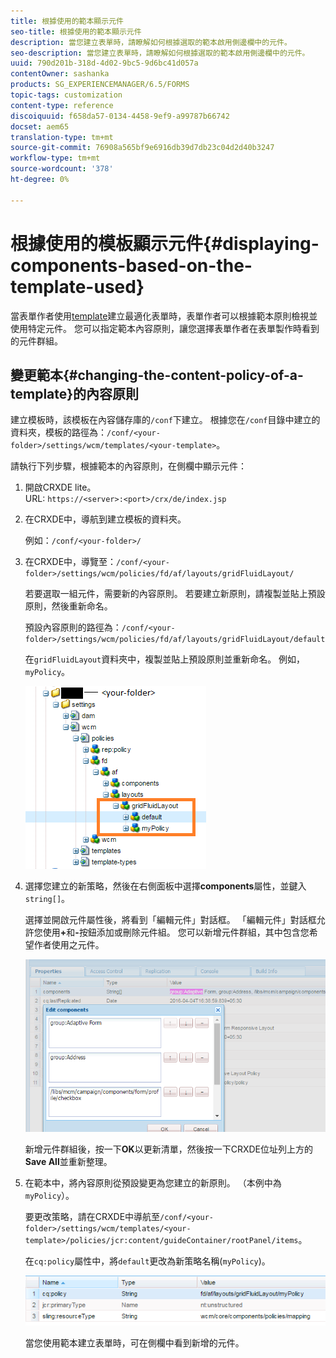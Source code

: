 ```yaml
---
title: 根據使用的範本顯示元件
seo-title: 根據使用的範本顯示元件
description: 當您建立表單時，請瞭解如何根據選取的範本啟用側邊欄中的元件。
seo-description: 當您建立表單時，請瞭解如何根據選取的範本啟用側邊欄中的元件。
uuid: 790d201b-318d-4d02-9bc5-9d6bc41d057a
contentOwner: sashanka
products: SG_EXPERIENCEMANAGER/6.5/FORMS
topic-tags: customization
content-type: reference
discoiquuid: f658da57-0134-4458-9ef9-a99787b66742
docset: aem65
translation-type: tm+mt
source-git-commit: 76908a565bf9e6916db39d7db23c04d2d40b3247
workflow-type: tm+mt
source-wordcount: '378'
ht-degree: 0%

---
```



# 根據使用的模板顯示元件{#displaying-components-based-on-the-template-used}

當表單作者使用[template](../../forms/using/template-editor.md)建立最適化表單時，表單作者可以根據範本原則檢視並使用特定元件。 您可以指定範本內容原則，讓您選擇表單作者在表單製作時看到的元件群組。

## 變更範本{#changing-the-content-policy-of-a-template}的內容原則

建立模板時，該模板在內容儲存庫的`/conf`下建立。 根據您在`/conf`目錄中建立的資料夾，模板的路徑為：`/conf/<your-folder>/settings/wcm/templates/<your-template>`。

請執行下列步驟，根據範本的內容原則，在側欄中顯示元件：

1. 開啟CRXDE lite。\
   URL: `https://<server>:<port>/crx/de/index.jsp`
1. 在CRXDE中，導航到建立模板的資料夾。

   例如：`/conf/<your-folder>/`

1. 在CRXDE中，導覽至：`/conf/<your-folder>/settings/wcm/policies/fd/af/layouts/gridFluidLayout/`

   若要選取一組元件，需要新的內容原則。 若要建立新原則，請複製並貼上預設原則，然後重新命名。

   預設內容原則的路徑為：`/conf/<your-folder>/settings/wcm/policies/fd/af/layouts/gridFluidLayout/default`

   在`gridFluidLayout`資料夾中，複製並貼上預設原則並重新命名。 例如，`myPolicy`。

   ![複製預設策略](assets/crx-default1.png)

1. 選擇您建立的新策略，然後在右側面板中選擇&#x200B;**components**&#x200B;屬性，並鍵入`string[]`。

   選擇並開啟元件屬性後，將看到「編輯元件」對話框。 「編輯元件」對話框允許您使用&#x200B;**+**&#x200B;和&#x200B;**-**&#x200B;按鈕添加或刪除元件組。 您可以新增元件群組，其中包含您希望作者使用之元件。

   ![在策略中添加或刪除元件](assets/add-components-list1.png)

   新增元件群組後，按一下&#x200B;**OK**&#x200B;以更新清單，然後按一下CRXDE位址列上方的&#x200B;**Save All**&#x200B;並重新整理。

1. 在範本中，將內容原則從預設變更為您建立的新原則。 （本例中為`myPolicy`）。

   要更改策略，請在CRXDE中導航至`/conf/<your-folder>/settings/wcm/templates/<your-template>/policies/jcr:content/guideContainer/rootPanel/items`。

   在`cq:policy`屬性中，將`default`更改為新策略名稱(`myPolicy`)。

   ![更新的範本內容原則](assets/updated-policy.png)

   當您使用範本建立表單時，可在側欄中看到新增的元件。

